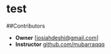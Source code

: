 # test

##Contributors

- **Owner** [josiahdeshi@gmail.com]
- **Instructor** [github.com/mubarraqqq](https://github.com/mubarraqqq)

